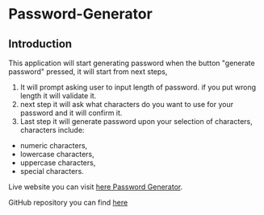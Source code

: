 # Password-Generator
## Introduction
This application will start generating password when the button "generate password" pressed, it will start from next steps,
1. It will prompt asking user to input length of password. if you put wrong length it will validate it. 
2. next step it will ask what characters do you want to use for your password and it will confirm it.
3. Last step it will generate password upon your selection of characters, characters include:
* numeric characters,
* lowercase characters,
* uppercase characters,
* special characters.

Live website you can visit [here Password Generator](https://enx-code.github.io/Password-Generator/).

GitHub repository you can find [here](https://github.com/enx-code/Password-Generator)